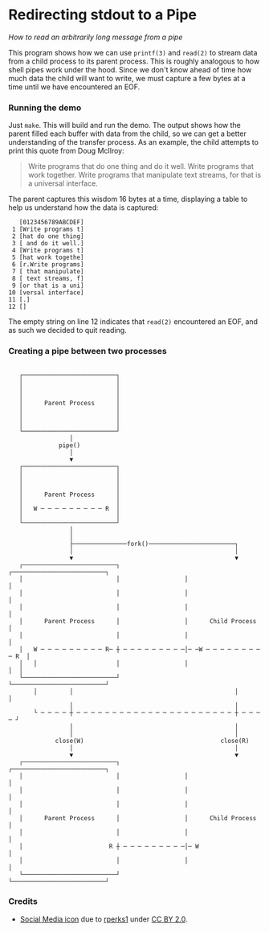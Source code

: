 # Redirecting stdout to a Pipe
*How to read an arbitrarily long message from a pipe*

This program shows how we can use `printf(3)` and `read(2)` to stream data from
a child process to its parent process. This is roughly analogous to how shell
pipes work under the hood. Since we don't know ahead of time how much data the
child will want to write, we must capture a few bytes at a time until we have
encountered an EOF.

### Running the demo
Just `make`. This will build and run the demo. The output shows how the parent
filled each buffer with data from the child, so we can get a better
understanding of the transfer process. As an example, the child attempts to
print this quote from Doug McIlroy:

> Write programs that do one thing and do it well.
> Write programs that work together.
> Write programs that manipulate text streams, for that is a universal interface.

The parent captures this wisdom 16 bytes at a time, displaying a table to help
us understand how the data is captured:

```console
   [0123456789ABCDEF]
 1 [Write programs t]
 2 [hat do one thing]
 3 [ and do it well.]
 4 [Write programs t]
 5 [hat work togethe]
 6 [r.Write programs]
 7 [ that manipulate]
 8 [ text streams, f]
 9 [or that is a uni]
10 [versal interface]
11 [.]
12 []
```

The empty string on line 12 indicates that `read(2)` encountered an EOF, and as
such we decided to quit reading.

### Creating a pipe between two processes
```console
                                                                             
   ┌──────────────────────────┐                                              
   │                          │                                              
   │                          │                                              
   │                          │                                              
   │      Parent Process      │                                              
   │                          │                                              
   │                          │                                              
   │                          │                                              
   └──────────────────────────┘                                              
                 │                                                           
              pipe()                                                         
                 │                                                           
                 ▼                                                           
   ┌──────────────────────────┐                                              
   │                          │                                              
   │                          │                                              
   │                          │                                              
   │      Parent Process      │                                              
   │                          │                                              
   │   W ─ ─ ─ ─ ─ ─ ─ ─ ─ R  │                                              
   │                          │                                              
   └──────────────────────────┘                                              
                 │                                                           
                 │                                                           
                 ├───────────────fork()────────────────────────┐             
                 │                                             │             
                 ▼                                             ▼             
   ┌──────────────────────────┐                  ┌──────────────────────────┐
   │                          │                  │                          │
   │                          │                  │                          │
   │                          │                  │                          │
   │      Parent Process      │                  │      Child Process       │
   │                          │                  │                          │
   │   W ─ ─ ─ ─ ─ ─ ─ ─ ─ R─ ┼ ─ ─ ─ ─ ─ ─ ─ ─ ─│─ ─W ─ ─ ─ ─ ─ ─ ─ ─ ─ R  │
   │   │                      │                  │                       │  │
   └──────────────────────────┘                  └──────────────────────────┘
       │         │                                             │         │   
                 │                                             │             
       └ ─ ─ ─ ─ ┼ ─ ─ ─ ─ ─ ─ ─ ─ ─ ─ ─ ─ ─ ─ ─ ─ ─ ─ ─ ─ ─ ─ ┼ ─ ─ ─ ─ ┘   
                 │                                             │             
                 │                                             │             
             close(W)                                      close(R)          
                 │                                             │             
                 ▼                                             ▼             
   ┌──────────────────────────┐                  ┌──────────────────────────┐
   │                          │                  │                          │
   │                          │                  │                          │
   │                          │                  │                          │
   │      Parent Process      │                  │      Child Process       │
   │                          │                  │                          │
   │                        R ┼ ─ ─ ─ ─ ─ ─ ─ ─ ─│─ W                       │
   │                          │                  │                          │
   └──────────────────────────┘                  └──────────────────────────┘
```

### Credits
* [Social Media icon](https://commons.wikimedia.org/wiki/File:Rivendell_Roadeo_Fork_01.jpg) due to [rperks1](https://www.flickr.com/photos/rperks1/) under [CC BY 2.0](https://creativecommons.org/licenses/by/2.0/deed.en).
